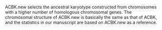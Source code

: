 ACBK.new selects the ancestral karyotype constructed from chromosomes with a higher number of homologous chromosomal genes. The chromosomal structure of ACBK.new is basically the same as that of ACBK, and the statistics in our manuscript are based on ACBK.new as a reference.